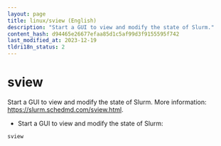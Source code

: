 ```yaml
---
layout: page
title: linux/sview (English)
description: "Start a GUI to view and modify the state of Slurm."
content_hash: d94465e26677efaa85d1c5af99d3f9155595f742
last_modified_at: 2023-12-19
tldri18n_status: 2
---
```

# sview

Start a GUI to view and modify the state of Slurm.
More information: <https://slurm.schedmd.com/sview.html>.

- Start a GUI to view and modify the state of Slurm:

`sview`
